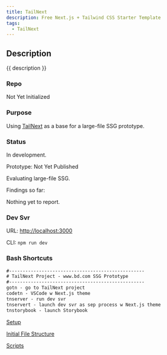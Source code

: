```yaml
---
title: TailNext
description: Free Next.js + Tailwind CSS Starter Template
tags:
  - TailNext
---
```


## Description

{{ description }}

### Repo

Not Yet Initialized

### Purpose

Using [TailNext](https://tailnext.vercel.app/) as a base for a large-file SSG prototype.

### Status

In development.

Prototype: Not Yet Published

Evaluating large-file SSG.

Findings so far:

Nothing yet to report.

### Dev Svr 

URL: [http://localhost:3000](http://localhost:3000)

CLI: `npm run dev`

### Bash Shortcuts

```txt
#--------------------------------------------------
# TailNext Project - www.bd.com SSG Prototype
#--------------------------------------------------
gotn - go to TailNext project
codetn - VSCode w Next.js theme
tnserver - run dev svr
tnservert - launch dev svr as sep process w Next.js theme
tnstorybook - launch Storybook
```

<div class="ab-buttons">
    <div class="item-00 box1"><a href="setup/"><p>Setup</p></a></div>
    <div class="item-00 box1"><a href="file-stru/"><p>Initial File Structure</p></a></div>
    <div class="item-00 box1"><a href="scripts/"><p>Scripts</p></a></div>
</div>

